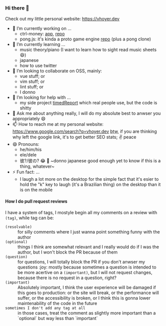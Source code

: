 ### Hi there 👋

Check out my little personal website: <https://vhoyer.dev>

- 🔭 I’m currently working on ...
  - ctrl-money: [app](http://ctrlmoney.web.app/), [repo](https://github.com/money-ctrl/react-client)
  - pong.js: it's kinda a proto game engine [repo](https://github.com/vhoyer/pong.js) (plus a pong clone)
- 🌱 I’m currently learning ...
  - music theory/piano (I want to learn how to sight read music sheets :smile:)
  - japanese
  - how to use twitter
- 👯 I’m looking to collaborate on OSS, mainly:
  - vue stuff; or
  - vim stuff; or
  - lint stuff; or
  - I donno
- 🤔 I’m looking for help with ...
  - my side project [timedReport](https://github.com/vhoyer/timedReport/) which real people use, but the code is shitty
- 💬 Ask me about anything really, I will do my absolute best to anwser you appropriately :smile:
- 📫 How to reach me at my personal website: https://www.google.com/search?q=vhoyer.dev <abbr title="by the way">btw</abbr>, if you are thinking why left the google link, it's to get better SEO stats; :v: peace
- 😄 Pronouns:
  - he/him/his
  - ele/dele
  - 彼?/彼の? :joy: :shrug: ~donno japanese good enough yet to know if this is a thing, whatever~
- ⚡ Fun fact: ...
  - I laugh a lot more on the desktop for the simple fact that it's esier to hold the "k" key to laugh (it's a Brazilian thing) on the desktop than it is on the mobile

#### How I do pull request reviews

I have a system of tags, I mostyle begin all my comments on a review with `(tag)`, while tag can be:

<dl>
<dt><code>(resolvable)</code></dt>
  <dd>for silly comments where I just wanna point something funny with the author</dd>
<dt><code>(optional)</code></dt>
  <dd>things I think are somewhat relevant and I really would do if I was the author, but I won't block the PR because of them</dd>
<dt><code>(question)</code></dt>
  <dd>for questions, I will totally block the PR if you don't anwser my questions :joy: mostly because sometimes a question is intended to be more acertive on a <code>(important)</code>, but I will not request changes, because there is no request in a question, right?</dd>
<dt><code>(important)</code></dt>
  <dd>Absolutely important, I think the user experience will be damaged if this goes to production: or the site will break, or the performance will suffer, or the accessibility is broken, or I think this is gonna lower maintenability of the code in the future</dd>
<dt><code>sometimes I don't add any tag at all</code></dt>
  <dd>in those cases, treat the comment as slightly more important than a `optional` but way less than `important`</dd>
</dl>
